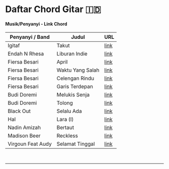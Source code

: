 # Daftar Chord Gitar 🇮🇩

#### Musik/Penyanyi - Link Chord

| Penyanyi / Band      | Judul                     | URL                                                                                                      |
| -------------------- | ------------------------- | ---------------------------------------------------------------------------------------------------------|
| Igitaf               | Takut                     | [link](https://www.chordtela.com/2021/10/idgitaf-takut.html)                                             |
| Endah N Rhesa        | Liburan Indie             | [link](https://www.chordindonesia.com/chord-endah-n-rhesa-liburan-indie)                                 |
| Fiersa Besari        | April                     | [link](https://www.chordtela.com/2019/07/fiersa-besari-april.html)                                       |
| Fiersa Besari        | Waktu Yang Salah          | [link](https://www.chordtela.com/2019/01/fiersa-besari-waktu-yang-salah.html)                            |
| Fiersa Besari        | Celengan Rindu            | [link](https://www.chordtela.com/2016/10/fiersa-besari-celengan-rindu.html)                              | 
| Fiersa Besari        | Garis Terdepan            | [link](https://www.chordtela.com/2019/10/fiersa-besari-garis-terdepan.html)                              |
| Budi Doremi          | Melukis Senja             | [link](https://www.chordtela.com/2020/06/budi-doremi-melukis-senja.html)                                 |
| Budi Doremi          | Tolong                    | [link](https://www.chordtela.com/2018/02/budi-doremi-tolong.html)                                        |
| Black Out            | Selalu Ada                | [link](https://www.chordtela.com/2016/02/blackout-selalu-ada.html)                                       |
| Hal                  | Lara (l)                  | [link](https://www.chordtela.com/2021/12/hal-lara-l.html)                                                |
| Nadin Amizah         | Bertaut                   | [link](https://www.chordtela.com/2020/05/nadin-amizah-bertaut.html)                                      |
| Madison Beer         | Reckless                  | [link](https://www.chordtela.com/2021/08/madison-beer-reckless.html)                                     |
| Virgoun Feat Audy    | Selamat Tinggal           | [link](https://www.chordtela.com/2018/12/virgoun-feat-audy-selamat-selamat.html)                         |

<br><hr>
